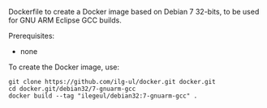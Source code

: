 Dockerfile to create a Docker image based on Debian 7 32-bits, to be used for GNU ARM Eclipse GCC builds.

Prerequisites:

- none


To create the Docker image, use:

	git clone https://github.com/ilg-ul/docker.git docker.git
	cd docker.git/debian32/7-gnuarm-gcc
	docker build --tag "ilegeul/debian32:7-gnuarm-gcc" .

